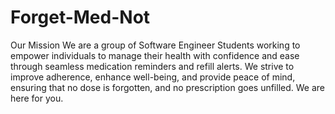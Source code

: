 # Forget-Med-Not

Our Mission
We are a group of Software Engineer Students working to empower individuals to manage their health with confidence and ease through seamless medication reminders and refill alerts. We strive to improve adherence, enhance well-being, and provide peace of mind, ensuring that no dose is forgotten, and no prescription goes unfilled. We are here for you.
